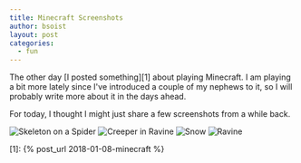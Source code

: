 ```yaml
---
title: Minecraft Screenshots
author: bsoist
layout: post
categories:
  - fun
---
```

The other day [I posted something][1] about playing Minecraft. I am playing a bit more lately since I've introduced a couple of my nephews to it, so I will probably write more about it in the days ahead.

For today, I thought I might just share a few screenshots from a while back.

<img alt="Skeleton on a Spider" src="//media.soistmann.com/minecraft/skeleton_on_spider.png" />

<img alt="Creeper in Ravine" src="//media.soistmann.com/minecraft/creeper_in_ravine.png" />

<img alt="Snow" src="//media.soistmann.com/minecraft/snow.png" />

<img alt="Ravine" src="//media.soistmann.com/minecraft/ravine.png" />

[1]: {% post_url 2018-01-08-minecraft %}
